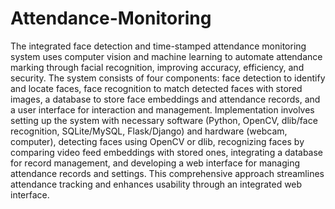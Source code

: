 # Attendance-Monitoring

The integrated face detection and time-stamped attendance monitoring system uses 
computer vision and machine learning to automate attendance marking through facial 
recognition, improving accuracy, efficiency, and security. The system consists of four 
components: face detection to identify and locate faces, face recognition to match 
detected faces with stored images, a database to store face embeddings and attendance 
records, and a user interface for interaction and management. Implementation involves 
setting up the system with necessary software (Python, OpenCV, dlib/face recognition, 
SQLite/MySQL, Flask/Django) and hardware (webcam, computer), detecting faces 
using OpenCV or dlib, recognizing faces by comparing video feed embeddings with 
stored ones, integrating a database for record management, and developing a web 
interface for managing attendance records and settings. This comprehensive approach 
streamlines attendance tracking and enhances usability through an integrated web 
interface. 
